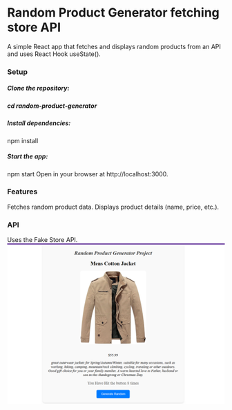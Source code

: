 # Random Product Generator fetching store API
A simple React app that fetches and displays random products from an API and uses React Hook useState().

### Setup
##### Clone the repository:

##### cd random-product-generator

##### Install dependencies:
npm install
##### Start the app:
npm start
Open in your browser at http://localhost:3000.

### Features
Fetches random product data.
Displays product details (name, price, etc.).
### API
Uses the Fake Store API.
![alt text](image.png)
